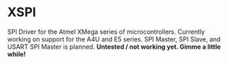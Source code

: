 XSPI
====
SPI Driver for the Atmel XMega series of microcontrollers.
Currently working on support for the A4U and E5 series.
SPI Master, SPI Slave, and USART SPI Master is planned.
**Untested / not working yet. Gimme a little while!**
